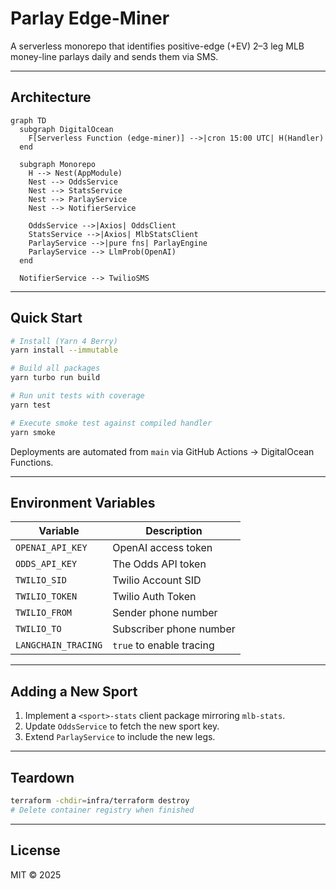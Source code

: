 # Parlay Edge-Miner

A serverless monorepo that identifies positive-edge (\+EV) 2–3 leg MLB money-line parlays daily and sends them via SMS.

---

## Architecture

```mermaid
graph TD
  subgraph DigitalOcean
    F[Serverless Function (edge-miner)] -->|cron 15:00 UTC| H(Handler)
  end

  subgraph Monorepo
    H --> Nest(AppModule)
    Nest --> OddsService
    Nest --> StatsService
    Nest --> ParlayService
    Nest --> NotifierService

    OddsService -->|Axios| OddsClient
    StatsService -->|Axios| MlbStatsClient
    ParlayService -->|pure fns| ParlayEngine
    ParlayService --> LlmProb(OpenAI)
  end

  NotifierService --> TwilioSMS
```

---

## Quick Start

```bash
# Install (Yarn 4 Berry)
yarn install --immutable

# Build all packages
yarn turbo run build

# Run unit tests with coverage
yarn test

# Execute smoke test against compiled handler
yarn smoke
```

Deployments are automated from `main` via GitHub Actions → DigitalOcean Functions.

---

## Environment Variables

| Variable           | Description               |
| ------------------ | ------------------------- |
| `OPENAI_API_KEY`   | OpenAI access token       |
| `ODDS_API_KEY`     | The Odds API token        |
| `TWILIO_SID`       | Twilio Account SID        |
| `TWILIO_TOKEN`     | Twilio Auth Token         |
| `TWILIO_FROM`      | Sender phone number       |
| `TWILIO_TO`        | Subscriber phone number   |
| `LANGCHAIN_TRACING`| `true` to enable tracing  |

---

## Adding a New Sport

1. Implement a `<sport>-stats` client package mirroring `mlb-stats`.
2. Update `OddsService` to fetch the new sport key.
3. Extend `ParlayService` to include the new legs.

---

## Teardown

```bash
terraform -chdir=infra/terraform destroy
# Delete container registry when finished
```

---

## License

MIT © 2025